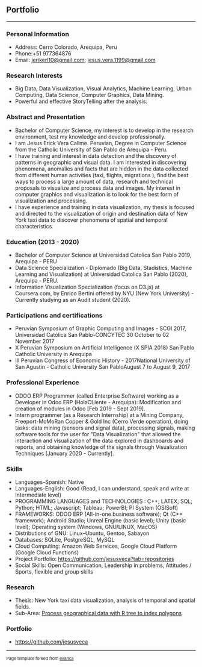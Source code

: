 ## Portfolio

---

### Personal Information
- Address: Cerro Colorado, Arequipa, Peru
- Phone:+51 977364876
- Email: jerikerl10@gmail.com; jesus.vera.1199@gmail.com

### Research Interests
- Big Data, Data Visualization, Visual Analytics, Machine Learning, Urban Computing, Data Science, Computer Graphics, Data Mining.
- Powerful and effective StoryTelling after the analysis. 

### Abstract and Presentation
- Bachelor of Computer Science, my interest is to develop in the research environment, test my knowledge and develop professionally.
- I am Jesus Erick Vera Callme. Peruvian, Degree in Computer Science from the Catholic University of San Pablo de Arequipa - Peru.
- I have training and interest in data detection and the discovery of patterns in geographic and visual data. I am interested in discovering phenomena, anomalies and facts that are hidden in the data collected from different human activities (taxi, flights, migrations ), find the best ways to process a large amount of data, research and technical proposals to visualize and process
data and images. My interest in computer graphics and visualization is to look for the best form of visualization and processing.
- I have experience and training in data visualization, my thesis is focused and directed to the visualization of origin and destination data of New York taxi data to discover phenomena of spatial and temporal characteristics.

### Education (2013 - 2020)
- Bachelor of Computer Science at Universidad Catolica San Pablo 2019, Arequipa - PERU
- Data Science Specialization - Diplomado (Big Data, Stadistics, Machine Learning and Visualization) at Universidad Catolica San Pablo (2020), Arequipa - PERU.
- Information Visualization Specialization (focus on D3.js) at Coursera.com, by Enrico Bertini offered by NYU (New York University) - Currently studying as an Audit student (2020).

### Participations and certifications
- Peruvian Symposium of Graphic Computing and Images - SCGI 2017, Universidad Católica San Pablo-CONCYTEC 30 October to 02 November 2017
- X Peruvian Symposium on Artificial Intelligence (X SPIA 2018) San Pablo Catholic University in Arequipa
- III Peruvian Congress of Economic History - 2017National University of San Agustin - Catholic University San PabloAugust 7 to August 9, 2017

### Professional Experience
- ODOO ERP Programmer (called Enterprise Software) working as a Developer in Odoo ERP (HolaCLiente - Arequipa): Modification and creation of modules in Odoo [Feb 2019 - Sept 2019].
- Intern programmer (as a Research Internship) at a Mining Company, Freeport-McMoRan Copper & Gold Inc (Cerro Verde operation), doing tasks: data mining (sensors and signal data), processing signals, making software tools for the user for "Data Visualization" that allowed the interaction and visualization of the data explored in dashboards and reports, and obtaining knowledge of the signals through Visualization Techniques [January 2020 - Currently].

### Skills
- Languages–Spanish: Native
- Languages-English: Good (Read, I can understand, speak and write at Intermediate level)
- PROGRAMMING LANGUAGES and TECHNOLOGIES : C++; LATEX; SQL; Python; HTML; Javascript; Tableau; PowerBI; PI System (OSISoft)
- FRAMEWORKS: ODOO ERP (All-in-one business software); Qt (C++ framework); Android Studio; Unreal Engine (basic level); Unity (basic level); Operating system (Windows, GNU/LINUX, MacOS)
- Distributions of GNU:  Linux–Ubuntu, Gentoo, Sabayon
- Databases: SQLite, PostgreSQL, MySQL
- Cloud Computing: Amazon Web Services, Google Cloud Platform (Google Cloud Functions)
- Project Portfolio: https://github.com/jesusveca?tab=repositories
- Social Skills: Open Communication, Leadership in problems, Attitudes / Sports, flexible and group skills

### Research
- Thesis: New York taxi data visualization, analysis of temporal and spatial fields.
- Sub-Area: [Process geographical data with R tree to index polygons](https://github.com/jesusveca/pre-process_R_tree_chord_pandas)

### Portfolio
- https://github.com/jesusveca




---
<p style="font-size:11px">Page template forked from <a href="https://github.com/evanca/quick-portfolio">evanca</a></p>
<!-- Remove above link if you don't want to attibute -->
